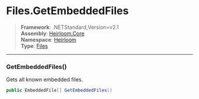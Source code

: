 # Files.GetEmbeddedFiles

> **Framework**: .NETStandard,Version=v2.1  
> **Assembly**: [Heirloom.Core][0]  
> **Namespace**: [Heirloom][0]  
> **Type**: [Files][1]  

--------------------------------------------------------------------------------

### GetEmbeddedFiles()

Gets all known embedded files.

```cs
public EmbeddedFile[] GetEmbeddedFiles()
```

[0]: ..\Heirloom.Core.md
[1]: Heirloom.Files.md
